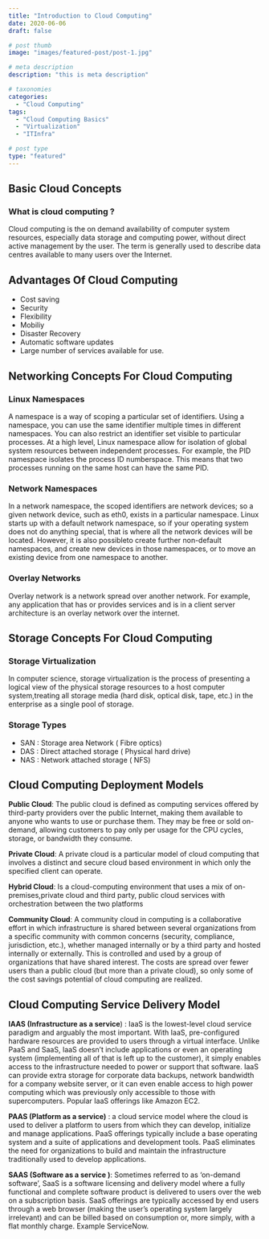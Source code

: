```yaml
---
title: "Introduction to Cloud Computing"
date: 2020-06-06
draft: false

# post thumb
image: "images/featured-post/post-1.jpg"

# meta description
description: "this is meta description"

# taxonomies
categories: 
  - "Cloud Computing"
tags:
  - "Cloud Computing Basics"
  - "Virtualization"
  - "ITInfra"

# post type
type: "featured"
---
```


## Basic Cloud Concepts

### What is cloud computing ?
Cloud computing is the on demand availability of computer system resources, especially data storage and computing power, without direct active management by the user. The term is generally used to describe data centres available to many users over the Internet.

## Advantages Of Cloud Computing

*	Cost saving 
*	Security
*	Flexibility
*	Mobiliy
*	Disaster Recovery
*	Automatic software updates
*	Large number of services available for use.

## Networking Concepts For Cloud Computing

### Linux Namespaces

A namespace is a way of scoping a particular set of identifiers. Using a namespace, you can use the same identifier multiple times in different namespaces. You can also restrict an identifier set visible to particular processes.
At a high level, Linux namespace allow for isolation of global system resources between independent processes. For example, the PID namespace isolates the process ID numberspace. This means that two processes running on the same host can have the same PID.

### Network Namespaces

In a network namespace, the scoped identifiers are network devices; so a given network device, such as eth0, exists in a particular namespace. Linux starts up with a default network namespace, so if your operating system does not do anything special, that is where all the network devices will be located. However, it is also possibleto create further non-default namespaces, and create new devices in those namespaces, or to move an existing device from one namespace to another.

### Overlay Networks

Overlay network is a network spread over another network. For example, any application that has or provides services and is in a client server architecture is an overlay network over the internet.
 
## Storage Concepts For Cloud Computing 

### Storage Virtualization

In computer science, storage virtualization is the process of presenting a logical view of the physical storage resources to a host computer system,treating all storage media (hard disk, optical disk, tape, etc.) in the enterprise as a single pool of storage.

### Storage Types

*	SAN : Storage area Network ( Fibre optics)
*	DAS : Direct attached storage ( Physical hard drive)
*	NAS : Network attached storage ( NFS)
 

## Cloud Computing Deployment Models 

__Public Cloud__: The public cloud is defined as computing services offered by third-party providers over the public Internet, making them available to anyone who wants to use or purchase them. They may be free or sold on-demand, allowing customers to pay only per usage for the CPU cycles, storage, or bandwidth they consume.

__Private Cloud__: A private cloud is a particular model of cloud computing that involves a distinct and secure cloud based environment in which only the specified client can operate.

__Hybrid Cloud__: Is a cloud-computing environment that uses a mix of on-premises,private cloud and third party, public cloud services with orchestration between the two platforms

__Community Cloud__: A community cloud in computing is a collaborative effort in which infrastructure is shared between several organizations from a specific community with common concerns (security, compliance, jurisdiction, etc.), whether managed internally or by a third party and hosted internally or externally. This is controlled and used by a group of organizations that have shared interest. The costs are spread over fewer users than a public cloud (but more than a private cloud), so only some of the cost savings potential of cloud computing are realized.


## Cloud Computing Service Delivery Model

__IAAS (Infrastructure as  a service__) : IaaS is the lowest-level cloud service paradigm and arguably the most important. With IaaS, pre-configured hardware resources are provided to users through a virtual interface. Unlike PaaS and SaaS, IaaS doesn’t include applications or even an operating system (implementing all of that is left up to the customer), it simply enables access to the infrastructure needed to power or support that software. IaaS can provide extra storage for corporate data backups, network bandwidth for a company website server, or it can even enable access to high power computing which was previously only accessible to those with supercomputers. Popular IaaS offerings like Amazon EC2.

__PAAS (Platform as a service)__ :  a cloud service model where the cloud is used to deliver a platform to users from which they can develop, initialize and manage applications. PaaS offerings typically include a base operating system and a suite of applications and development tools. PaaS eliminates the need for organizations to build and maintain the infrastructure traditionally used to develop applications.

__SAAS (Software as a service )__: Sometimes referred to as ‘on-demand software’, SaaS is a software licensing and delivery model where a fully functional and complete software product is delivered to users over the web on a subscription basis. SaaS offerings are typically accessed by end users through a web browser (making the user’s operating system largely irrelevant) and can be billed based on consumption or, more simply, with a flat monthly charge. Example ServiceNow.

